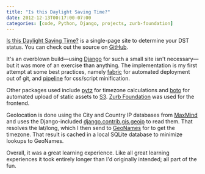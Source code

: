```yaml
---
title: "Is this Daylight Saving Time?"
date: 2012-12-13T00:17:00-07:00
categories: [code, Python, Django, projects, zurb-foundation]
---
```


[Is this Daylight Saving Time?](http://isthisdst.us) is a single-page site to determine your DST status. You can check out the source on [GitHub](https://github.com/fardog/isthisdst/).

It's an overblown build—using [Django](http://djangoproject.com) for such a small site isn't necessary—but it was more of an exercise than anything. The implementation is my first attempt at some best practices, namely [fabric](http://fabfile.org) for automated deployment out of git, and [pipeline](https://github.com/cyberdelia/django-pipeline) for css/script minification.

Other packages used include [pytz](http://pypi.python.org/pypi/pytz) for timezone calculations and [boto](https://github.com/boto/boto) for automated upload of static assets to [S3](http://aws.amazon.com). [Zurb Foundation](http://foundation.zurb.com) was used for the frontend. 

Geolocation is done using the City and Country IP databases from [MaxMind](http://www.maxmind.com/en/geolocation_landing) and uses the Django-included [django.contrib.gis.geoip](https://docs.djangoproject.com/en/dev/ref/contrib/gis/geoip/) to read them. That resolves the lat/long, which I then send to [GeoNames](http://www.geonames.org/) for to get the timezone. That result is cached in a local SQLite database to minimize lookups to GeoNames.

Overall, it was a great learning experience. Like all great learning experiences it took entirely longer than I'd originally intended; all part of the fun.
